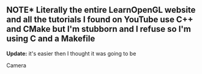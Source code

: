 ## NOTE* Literally the entire LearnOpenGL website and all the tutorials I found on YouTube use C++ and CMake but I'm stubborn and I refuse so I'm using C and a Makefile

**Update:** it's easier then I thought it was going to be

Camera